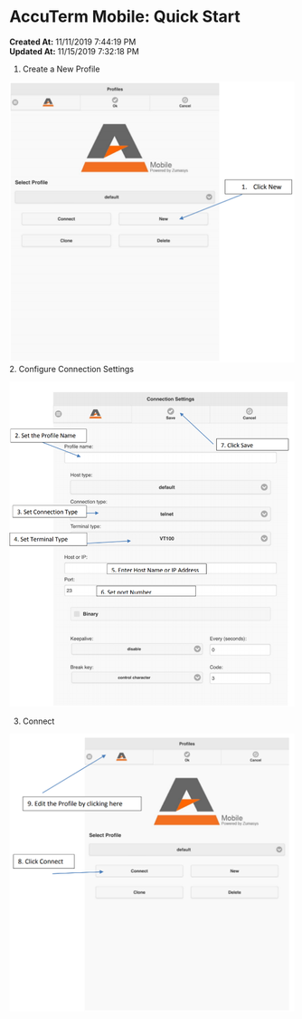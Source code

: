 # AccuTerm Mobile: Quick Start

**Created At:** 11/11/2019 7:44:19 PM  
**Updated At:** 11/15/2019 7:32:18 PM  




1. Create a New Profile

![](./1573501569734-1573501569734.png)2. Configure Connection Settings


![](./1573501657354-1573501657354.png)

3. Connect

![](./1573501835007-1573501835007.png)
